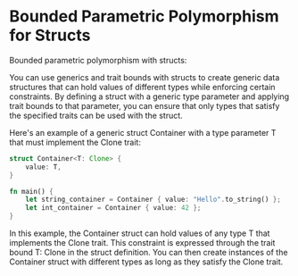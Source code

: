 # Bounded Parametric Polymorphism for Structs

Bounded parametric polymorphism with structs:

You can use generics and trait bounds with structs to create generic data structures that can hold values of different types while enforcing certain constraints. By defining a struct with a generic type parameter and applying trait bounds to that parameter, you can ensure that only types that satisfy the specified traits can be used with the struct.

Here's an example of a generic struct Container with a type parameter T that must implement the Clone trait:

```rust
struct Container<T: Clone> {
    value: T,
}

fn main() {
    let string_container = Container { value: "Hello".to_string() };
    let int_container = Container { value: 42 };
}
```

In this example, the Container struct can hold values of any type T that implements the Clone trait. This constraint is expressed through the trait bound T: Clone in the struct definition. You can then create instances of the Container struct with different types as long as they satisfy the Clone trait.